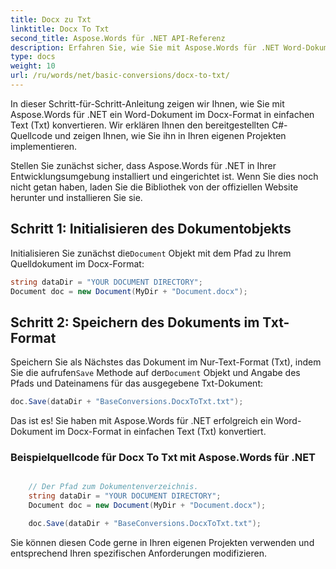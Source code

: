 ```yaml
---
title: Docx zu Txt
linktitle: Docx To Txt
second_title: Aspose.Words für .NET API-Referenz
description: Erfahren Sie, wie Sie mit Aspose.Words für .NET Word-Dokumente von Docx in einfachen Text (Txt) konvertieren. Schritt-für-Schritt-Anleitung mit Beispielquellcode.
type: docs
weight: 10
url: /ru/words/net/basic-conversions/docx-to-txt/
---
```


In dieser Schritt-für-Schritt-Anleitung zeigen wir Ihnen, wie Sie mit Aspose.Words für .NET ein Word-Dokument im Docx-Format in einfachen Text (Txt) konvertieren. Wir erklären Ihnen den bereitgestellten C#-Quellcode und zeigen Ihnen, wie Sie ihn in Ihren eigenen Projekten implementieren.

Stellen Sie zunächst sicher, dass Aspose.Words für .NET in Ihrer Entwicklungsumgebung installiert und eingerichtet ist. Wenn Sie dies noch nicht getan haben, laden Sie die Bibliothek von der offiziellen Website herunter und installieren Sie sie.

## Schritt 1: Initialisieren des Dokumentobjekts

 Initialisieren Sie zunächst die`Document` Objekt mit dem Pfad zu Ihrem Quelldokument im Docx-Format:

```csharp
string dataDir = "YOUR DOCUMENT DIRECTORY";
Document doc = new Document(MyDir + "Document.docx");
```

## Schritt 2: Speichern des Dokuments im Txt-Format

 Speichern Sie als Nächstes das Dokument im Nur-Text-Format (Txt), indem Sie die aufrufen`Save` Methode auf der`Document` Objekt und Angabe des Pfads und Dateinamens für das ausgegebene Txt-Dokument:

```csharp
doc.Save(dataDir + "BaseConversions.DocxToTxt.txt");
```

Das ist es! Sie haben mit Aspose.Words für .NET erfolgreich ein Word-Dokument im Docx-Format in einfachen Text (Txt) konvertiert.

### Beispielquellcode für Docx To Txt mit Aspose.Words für .NET

```csharp

	// Der Pfad zum Dokumentenverzeichnis.
	string dataDir = "YOUR DOCUMENT DIRECTORY";
	Document doc = new Document(MyDir + "Document.docx");

	doc.Save(dataDir + "BaseConversions.DocxToTxt.txt");

```

Sie können diesen Code gerne in Ihren eigenen Projekten verwenden und entsprechend Ihren spezifischen Anforderungen modifizieren.